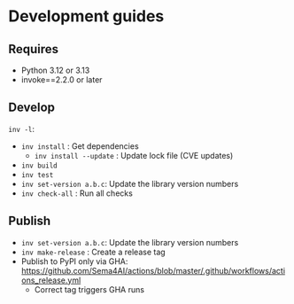 # Development guides

## Requires

- Python 3.12 or 3.13
- invoke==2.2.0 or later

## Develop

`inv -l`:
- `inv install` : Get dependencies
  - `inv install --update` : Update lock file (CVE updates)
- `inv build`
- `inv test`
- `inv set-version a.b.c`: Update the library version numbers
- `inv check-all` : Run all checks

## Publish
- `inv set-version a.b.c`: Update the library version numbers
- `inv make-release` : Create a release tag
- Publish to PyPI only via GHA: https://github.com/Sema4AI/actions/blob/master/.github/workflows/actions_release.yml
  - Correct tag triggers GHA runs  
